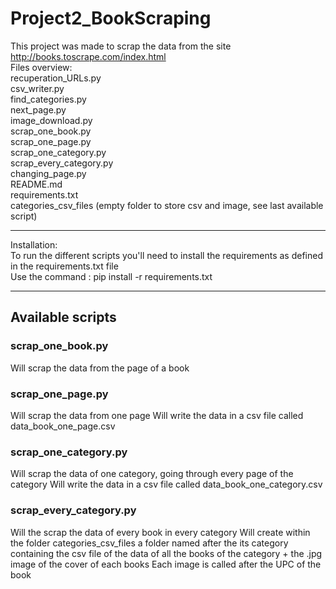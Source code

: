 
# Project2_BookScraping
This project was made to scrap the data from the site http://books.toscrape.com/index.html \
Files overview: \
recuperation_URLs.py \
csv_writer.py \
find_categories.py \
next_page.py \
image_download.py \
scrap_one_book.py \
scrap_one_page.py \
scrap_one_category.py \
scrap_every_category.py\
changing_page.py \
README.md \
requirements.txt \
categories_csv_files (empty folder to store csv and image, see last available script)
***
Installation:\
To run the different scripts you'll need to install the requirements as defined in the requirements.txt file \
Use the command : pip install -r requirements.txt
***
## Available scripts
### scrap_one_book.py
Will scrap the data from the page of a book
### scrap_one_page.py
Will scrap the data from one page
Will write the data in a csv file called data_book_one_page.csv
### scrap_one_category.py
Will scrap the data of one category, going through every page of the category
Will write the data in a csv file called data_book_one_category.csv
### scrap_every_category.py
Will the scrap the data of every book in every category
Will create within the folder categories_csv_files a folder named after the its category containing the csv file of the data of all the books of the category + the .jpg image of the cover of each books
Each image is called after the UPC of the book


